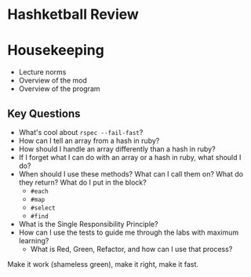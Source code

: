 # Hashketball Review

# Housekeeping
* Lecture norms
* Overview of the mod
* Overview of the program

## Key Questions
* What's cool about `rspec --fail-fast`?
* How can I tell an array from a hash in ruby?
* How should I handle an array differently than a hash in ruby?
* If I forget what I can do with an array or a hash in ruby, what should I do?
* When should I use these methods? What can I call them on? What do they return? What do I put in the block?
  * `#each`
  * `#map`
  * `#select`
  * `#find`
* What is the Single Responsibility Principle?
* How can I use the tests to guide me through the labs with maximum learning?
  * What is Red, Green, Refactor, and how can I use that process?


Make it work (shameless green), make it right, make it fast.

